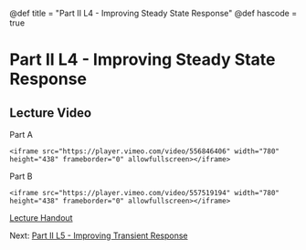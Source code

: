 @def title = "Part II L4 - Improving Steady State Response"
@def hascode = true

# Part II L4 - Improving Steady State Response

## Lecture Video

Part A

~~~
<iframe src="https://player.vimeo.com/video/556846406" width="780" height="438" frameborder="0" allowfullscreen></iframe>
~~~  

Part B

~~~
<iframe src="https://player.vimeo.com/video/557519194" width="780" height="438" frameborder="0" allowfullscreen></iframe>
~~~  

[Lecture Handout](/part_ii/ME417_-_Controls_-_Part_II_Lecture_4_Improving_Steady_State_Response.pdf)

Next: [Part II L5 - Improving Transient Response](/part_ii/lecture5/)